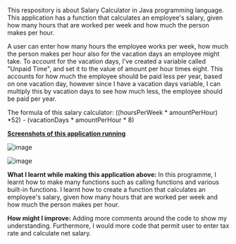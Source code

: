 This respository is about Salary Calculator in Java programming language. This application has a function that calculates an employee's salary, given how many hours 
that are worked per week and how much the person makes per hour. 

A user can enter how many hours the employee works per week, how much the person makes per hour also for the vacation days an employee might take. To account for the 
vacation days, I've created a variable called "Unpaid Time", and set it to the value of amount per hour times eight. This accounts for how much the employee should be 
paid less per year, based on one vacation day, however since I have a vacation days variable, I can multiply this by vacation days to see how much less, 
the employee should be paid per year. 
 
The formula of this salary calculator: ((hoursPerWeek * amountPerHour) *52) - (vacationDays * amountPerHour * 8)
 
<ins>**Screenshots of this application running**</ins>
 
![image](https://user-images.githubusercontent.com/53160725/189261717-c80c2b9e-5416-419f-870a-cfb142468ed6.png)

![image](https://user-images.githubusercontent.com/53160725/189261780-3dbc9939-72b5-4d90-9025-d43e3dac88c9.png)

**What I learnt while making this application above:** In this programme, I learnt how to make many functions 
such as calling functions and various built-in functions. I learnt how to create a function that calculates 
an employee's salary, given how many hours that are worked per week and how much the person makes per hour. 

**How might I improve:** Adding more comments around the code to show my understanding. Furthermore, I would more code that permit user to enter tax rate and calculate 
net salary.


<!-- # Salary-calculator-in-Java
This repository is about Salary Calculator by using IntelliJ IDEA Community Edition 2021.2 software. -->
